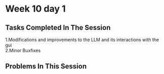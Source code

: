 
# Week 10 day 1
## Tasks Completed In The Session
1.Modifications and improvements to the LLM and its interactions with the gui  
2.Minor Buxfixes

## Problems In This Session

